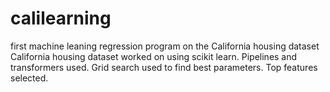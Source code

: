 # calilearning
first machine leaning regression program on the California housing dataset
California housing dataset worked on using scikit learn. Pipelines and transformers used. Grid search used to find best parameters. Top features selected.
